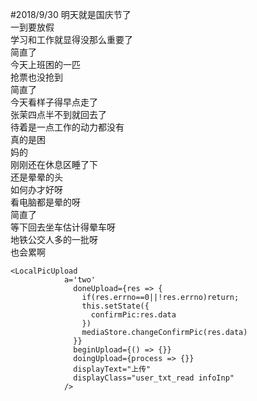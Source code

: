 #2018/9/30
明天就是国庆节了   
一到要放假   
学习和工作就显得没那么重要了   
简直了   
今天上班困的一匹   
抢票也没抢到   
简直了   
今天看样子得早点走了   
张茉四点半不到就回去了   
待着是一点工作的动力都没有  
真的是困   
妈的  
刚刚还在休息区睡了下   
还是晕晕的头   
如何办才好呀   
看电脑都是晕的呀  
简直了  
等下回去坐车估计得晕车呀   
地铁公交人多的一批呀   
也会累啊   
```
<LocalPicUpload
            a='two'
              doneUpload={res => {
                if(res.errno==0||!res.errno)return;
                this.setState({
                  confirmPic:res.data
                })
                mediaStore.changeConfirmPic(res.data)
              }}
              beginUpload={() => {}}
              doingUpload={process => {}}
              displayText="上传"
              displayClass="user_txt_read infoInp"
            />
```
